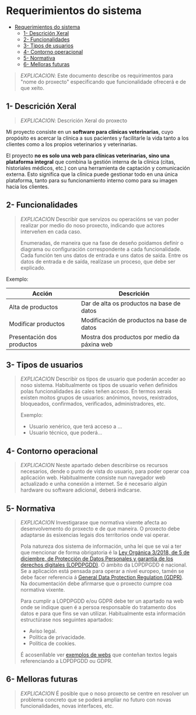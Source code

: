 # Requerimientos do sistema

- [Requerimientos do sistema](#requerimientos-do-sistema)
  - [1- Descrición Xeral](#1--descrición-xeral)
  - [2- Funcionalidades](#2--funcionalidades)
  - [3- Tipos de usuarios](#3--tipos-de-usuarios)
  - [4- Contorno operacional](#4--contorno-operacional)
  - [5- Normativa](#5--normativa)
  - [6- Melloras futuras](#6--melloras-futuras)

> _EXPLICACION_: Este documento describe os requirimentos para "nome do proxecto" especificando que funcionalidade ofrecerá e de que xeito.

## 1- Descrición Xeral

> _EXPLICACION_: Descrición Xeral do proxecto

Mi proyecto consiste en un **software para clínicas veterinarias**, cuyo propósito es acercar la clínica a sus pacientes y facilitarle la vida tanto a los clientes como a los propios veterinarios y veterinarias.

El proyecto **no es solo una web para clínicas veterinarias, sino una plataforma integral** que combina la gestión interna de la clínica (citas, historiales médicos, etc.) con una herramienta de captación y comunicación externa. Esto significa que la clínica puede gestionar todo en una única plataforma, tanto para su funcionamiento interno como para su imagen hacia los clientes.

## 2- Funcionalidades

> _EXPLICACION_ Describir que servizos ou operacións se van poder realizar por medio do noso proxecto, indicando que actores interveñen en cada caso.
>
> Enumeradas, de maneira que na fase de deseño poidamos definir o diagrama ou configuración correspondente a cada funcionalidade.
> Cada función ten uns datos de entrada e uns datos de saída. Entre os datos de entrada e de saída, realízase un proceso, que debe ser explicado.

Exemplo:

| Acción                     | Descrición                                   |
| -------------------------- | -------------------------------------------- |
| Alta de productos          | Dar de alta os productos na base de datos    |
| Modificar productos        | Modificación de productos na base de datos   |
| Presentación dos productos | Mostra dos productos por medio da páxina web |

## 3- Tipos de usuarios

> _EXPLICACION_ Describir os tipos de usuario que poderán acceder ao noso sistema. Habitualmente os tipos de usuario veñen definidos polas funcionalidades ás cales teñen acceso. En termos xerais existen moitos grupos de usuarios: anónimos, novos, rexistrados, bloqueados, confirmados, verificados, administradores, etc.
>
> Exemplo:
>
> - Usuario xenérico, que terá acceso a ...
> - Usuario técnico, que poderá...

## 4- Contorno operacional

> _EXPLICACION_ Neste apartado deben describirse os recursos necesarios, dende o punto de vista do usuario, para poder operar coa aplicación web. Habitualmente consiste nun navegador web actualizado e unha conexión a internet.
> Se é necesario algún hardware ou software adicional, deberá indicarse.

## 5- Normativa

> _EXPLICACION_ Investigarase que normativa vixente afecta ao desenvolvemento do proxecto e de que maneira. O proxecto debe adaptarse ás esixencias legais dos territorios onde vai operar.
>
> Pola natureza dos sistema de información, unha lei que se vai a ter que mencionar de forma obrigatoria é la [Ley Orgánica 3/2018, de 5 de diciembre, de Protección de Datos Personales y garantía de los derechos digitales (LOPDPGDD)](https://www.boe.es/buscar/act.php?id=BOE-A-2018-16673). O ámbito da LOPDPGDD é nacional. Se a aplicación está pensada para operar a nivel europeo, tamén se debe facer referencia á [General Data Protection Regulation (GDPR)](https://eur-lex.europa.eu/eli/reg/2016/679/oj). Na documentación debe afirmarse que o proxecto cumpre coa normativa vixente.
>
> Para cumplir a LOPDPGDD e/ou GDPR debe ter un apartado na web onde se indique quen é a persoa responsable do tratamento dos datos e para que fins se van utilizar. Habitualmente esta información estructúrase nos seguintes apartados:
>
> - Aviso legal.
> - Política de privacidade.
> - Política de cookies.
>
> É acosenllable ver [exemplos de webs](https://www.spotify.com/es/legal/privacy-policy/) que conteñan textos legais referenciando a LOPDPGDD ou GDPR.

## 6- Melloras futuras

> _EXPLICACION_ É posible que o noso proxecto se centre en resolver un problema concreto que se poderá ampliar no futuro con novas funcionalidades, novas interfaces, etc.
